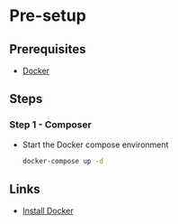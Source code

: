 # Pre-setup

## Prerequisites

* [Docker][install_docker]

## Steps

### Step 1 - Composer

* Start the Docker compose environment

  ```sh
  docker-compose up -d
  ```

## Links

* [Install Docker][install_docker]

[install_docker]: https://docs.docker.com/engine/install/
